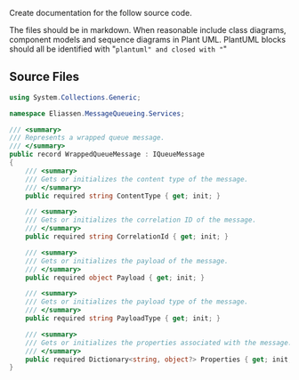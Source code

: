 Create documentation for the follow source code. 

The files should be in markdown.
When reasonable include class diagrams, component models and sequence diagrams in Plant UML.
PlantUML blocks should all be identified with "```plantuml" and closed with "```"

## Source Files

```WrappedQueueMessage.cs
using System.Collections.Generic;

namespace Eliassen.MessageQueueing.Services;

/// <summary>
/// Represents a wrapped queue message.
/// </summary>
public record WrappedQueueMessage : IQueueMessage
{
    /// <summary>
    /// Gets or initializes the content type of the message.
    /// </summary>
    public required string ContentType { get; init; }

    /// <summary>
    /// Gets or initializes the correlation ID of the message.
    /// </summary>
    public required string CorrelationId { get; init; }

    /// <summary>
    /// Gets or initializes the payload of the message.
    /// </summary>
    public required object Payload { get; init; }

    /// <summary>
    /// Gets or initializes the payload type of the message.
    /// </summary>
    public required string PayloadType { get; init; }

    /// <summary>
    /// Gets or initializes the properties associated with the message.
    /// </summary>
    public required Dictionary<string, object?> Properties { get; init; }
}

```

